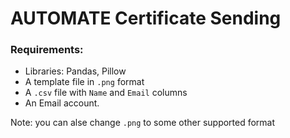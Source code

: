 # AUTOMATE Certificate Sending

### Requirements:
- Libraries: Pandas, Pillow
- A template file in `.png` format
- A `.csv` file with `Name` and `Email` columns 
- An Email account.

Note: you can alse change `.png` to some other supported format
